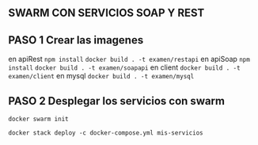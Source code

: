 ## SWARM CON SERVICIOS SOAP Y REST

## PASO 1 Crear las imagenes

en apiRest
`npm install`
`docker build . -t examen/restapi`
en apiSoap
`npm install`
`docker build . -t examen/soapapi`
en client
`docker build . -t examen/client`
en mysql
`docker build . -t examen/mysql`

## PASO 2 Desplegar los servicios con swarm

`docker swarm init`

`docker stack deploy -c docker-compose.yml mis-servicios`